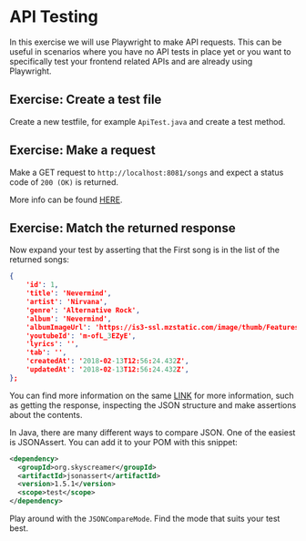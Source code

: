 # API Testing

In this exercise we will use Playwright to make API requests. This can be useful in scenarios where you have no API tests in place yet or you want to specifically test your frontend related APIs and are already using Playwright.

## Exercise: Create a test file

Create a new testfile, for example `ApiTest.java` and create a test method.

## Exercise: Make a request

Make a GET request to `http://localhost:8081/songs` and expect a status code of `200 (OK)` is returned.

More info can be found [HERE](https://playwright.dev/java/docs/api-testing).

## Exercise: Match the returned response

Now expand your test by asserting that the First song is in the list of the returned songs:

```json
{
    'id': 1,
    'title': 'Nevermind',
    'artist': 'Nirvana',
    'genre': 'Alternative Rock',
    'album': 'Nevermind',
    'albumImageUrl': 'https://is3-ssl.mzstatic.com/image/thumb/Features/d0/cc/62/dj.nanioukp.jpg/268x0w.jpg',
    'youtubeId': 'm-ofL_3EZyE',
    'lyrics': '',
    'tab': '',
    'createdAt': '2018-02-13T12:56:24.432Z',
    'updatedAt': '2018-02-13T12:56:24.432Z',
};
```

You can find more information on the same [LINK](https://playwright.dev/java/docs/api-testing#write-tests) for more information, such as getting the response, inspecting the JSON structure and make assertions about the contents.

In Java, there are many different ways to compare JSON. One of the easiest is JSONAssert. You can add it to your POM with this snippet:

```xml
<dependency>
  <groupId>org.skyscreamer</groupId>
  <artifactId>jsonassert</artifactId>
  <version>1.5.1</version>
  <scope>test</scope>
</dependency>
```

Play around with the `JSONCompareMode`. Find the mode that suits your test best.

